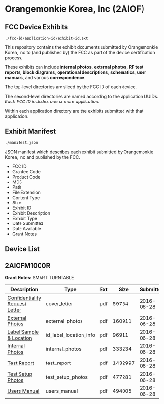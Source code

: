 # Orangemonkie Korea, Inc (2AIOF)
## FCC Device Exhibits

```
./fcc-id/application-id/exhibit-id.ext
```

This repository contains the exhibit documents submitted by Orangemonkie Korea, Inc to (and published by) the FCC as part of the device certification process.

These exhibits can include **internal photos**, **external photos**, **RF test reports**, **block diagrams**, **operational descriptions**, **schematics**, **user manuals**, and various **correspondence**.

The top-level directories are sliced by the FCC ID of each device.

The second-level directories are named according to the application UUIDs. *Each FCC ID includes one or more application.*

Within each application directory are the exhibits submitted with that application. 

## Exhibit Manifest

```
./manifest.json
```

JSON manifest which describes each exhibit submitted by Orangemonkie Korea, Inc and published by the FCC.

- FCC ID
- Grantee Code
- Product Code
- MD5
- Path
- File Extension
- Content Type
- Size
- Exhibit ID
- Exhibit Description
- Exhibit Type
- Date Submitted
- Date Available
- Grant Notes

## Device List
## 2AIOFM1000R
**Grant Notes:** SMART TURNTABLE

| Description | Type | Ext | Size | Submitted | Available |
| ----------- | ---- | --- | ---- | --------- | --------- |
| [Confidentiality Request Letter](2AIOFM1000R/b147a9742a8ab87dd3b8630c54c9d750/3043154.pdf) | cover_letter | pdf | 59754 | 2016-06-28 | 2016-06-28 |
| [External Photos](2AIOFM1000R/b147a9742a8ab87dd3b8630c54c9d750/3043155.pdf) | external_photos | pdf | 160911 | 2016-06-28 | 2016-06-28 |
| [Label Sample & Location](2AIOFM1000R/b147a9742a8ab87dd3b8630c54c9d750/3043157.pdf) | id_label_location_info | pdf | 96911 | 2016-06-28 | 2016-06-28 |
| [Internal Photos](2AIOFM1000R/b147a9742a8ab87dd3b8630c54c9d750/3043156.pdf) | internal_photos | pdf | 333234 | 2016-06-28 | 2016-06-28 |
| [Test Report](2AIOFM1000R/b147a9742a8ab87dd3b8630c54c9d750/3043159.pdf) | test_report | pdf | 1432997 | 2016-06-28 | 2016-06-28 |
| [Test Setup Photos](2AIOFM1000R/b147a9742a8ab87dd3b8630c54c9d750/3043160.pdf) | test_setup_photos | pdf | 477281 | 2016-06-28 | 2016-06-28 |
| [Users Manual](2AIOFM1000R/b147a9742a8ab87dd3b8630c54c9d750/3043158.pdf) | users_manual | pdf | 494005 | 2016-06-28 | 2016-06-28 |
